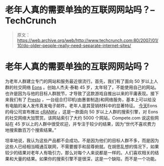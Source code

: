 # 老年人真的需要单独的互联网网站吗？–TechCrunch

> 原文：<https://web.archive.org/web/http://www.techcrunch.com:80/2007/01/10/do-older-people-really-need-separate-internet-sites/>

# 老年人真的需要单独的互联网网站吗？

 [](https://web.archive.org/web/20211026113541/http://www.cranky.com/) 为老年人群建立专门的网站和服务最近很流行。首先，我们有了面向 50 岁以上人群的社交网络 [Eons](https://web.archive.org/web/20211026113541/http://www.eons.com/) 。创始人杰夫·泰勒 45 岁，太年轻了，不能使用自己的网站。也许是因为与他的目标人群脱节，才导致了这款游戏自推出以来的平庸表现。接下来我们有了 [Presto](https://web.archive.org/web/20211026113541/http://www.beta.techcrunch.com/2006/11/27/presto-because-computers-scare-old-people/) ，一台组合打印机(由惠普制造)和网络服务，基本上可以给没有电脑的亲人发传真发电子邮件。老年人是其营销材料中的显著特征。
 [今天](https://web.archive.org/web/20211026113541/http://www.eons.com/about/release/pr_20070109)Eons 的母公司宣布推出 [cRANKy](https://web.archive.org/web/20211026113541/http://www.cranky.com/) ，这是一款面向 50 岁以上人群的搜索引擎，对 Eons 的社交网络大加赞赏。该网站索引了大约 5000 个网站，Compete.com 说这些网站在 45 岁以上的人群中很受欢迎，并专注于较少的结果，因为“世代不喜欢费力地搜索数百万个搜索结果。”

坦率地说，我认为这些产品都不会成功。不是因为他们的目标人群不多，而是因为这些人已经相当精通互联网，不需要握手和屈尊俯就。在胡思乱想的情况下，如果较少的结果对老年人有吸引力，那么对每个人来说都是一样的。人们喜欢相关的结果和大量的结果。如果你的搜索引擎不是很深，这是一个缺陷，而不是一个功能。